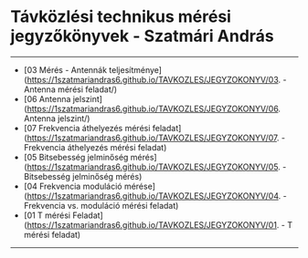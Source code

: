 #  Távközlési technikus mérési jegyzőkönyvek - Szatmári András

---
<link rel="stylesheet" href="style.css">
      

- [03 Mérés - Antennák teljesítménye](https://1szatmariandras6.github.io/TAVKOZLES/JEGYZOKONYV/03. - Antenna mérési feladat/)
  <br>
- [06 Antenna jelszint](https://1szatmariandras6.github.io/TAVKOZLES/JEGYZOKONYV/06. Antenna jelszint/)
  <br>
- [07 Frekvencia áthelyezés mérési feladat](https://1szatmariandras6.github.io/TAVKOZLES/JEGYZOKONYV/07. - Frekvencia áthelyezés mérési feladat)
  <br>
- [05 Bitsebesség jelminőség mérés](https://1szatmariandras6.github.io/TAVKOZLES/JEGYZOKONYV/05. - Bitsebesség jelminőség mérés)
  <br>
- [04 Frekvencia moduláció mérése](https://1szatmariandras6.github.io/TAVKOZLES/JEGYZOKONYV/04. - Frekvencia vs. moduláció mérési feladat)
  <br>
- [01 T mérési Feladat](https://1szatmariandras6.github.io/TAVKOZLES/JEGYZOKONYV/01. - T mérési feladat)
  
---

